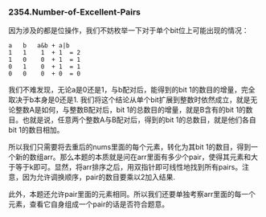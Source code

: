 ### 2354.Number-of-Excellent-Pairs

因为涉及的都是位操作，我们不妨枚举一下对于单个bit位上可能出现的情况：
```
a   b   a&b + a|b
1   1    1  + 1  = 2
1   0    0  + 1  = 1
0   1    0  + 1  = 1
0   0    0  + 0  = 0
```
我们不难发现，无论a是0还是1，与b配对后，能得到的bit 1的数目的增量，完全取决于b本身是0还是1. 我们将这个结论从单个bit扩展到整数时依然成立，就是无论整数A是如何，与整数B配对后，bit 1的总数目的增量，就是B含有的bit 1的数目。也就是说，任意两个整数A与B配对后，得到的bit 1的总数目，就是他们各自bit 1的数目相加。

所以我们只需要将去重后的nums里面的每个元素，转化为其bit 1的数目，得到一个新的数组arr。那么本题的本质就是问在arr里面有多少个pair，使得其元素和大于等于k即可。显然，将arr排序之后，用双指针即可线性地找到所有pairs。注意，因为允许调换顺序，pair的数目要乘以2加入结果.

此外，本题还允许pair里面的元素相同。所以我们还要单独考察arr里面的每一个元素，查看它自身组成一个pair的话是否符合题意。
